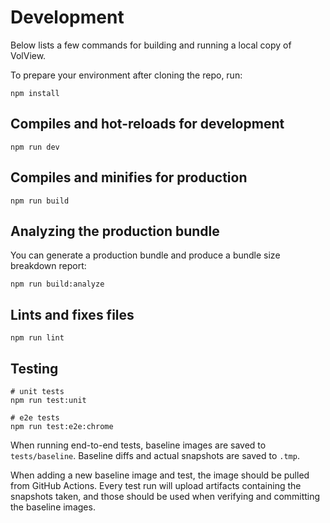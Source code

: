 # Development

Below lists a few commands for building and running a local copy of VolView.

To prepare your environment after cloning the repo, run:

```
npm install
```

## Compiles and hot-reloads for development
```
npm run dev
```

## Compiles and minifies for production
```
npm run build
```

## Analyzing the production bundle

You can generate a production bundle and produce a bundle size breakdown report:

```
npm run build:analyze
```

## Lints and fixes files
```
npm run lint
```

## Testing

```
# unit tests
npm run test:unit

# e2e tests
npm run test:e2e:chrome
```

When running end-to-end tests, baseline images are saved to `tests/baseline`. Baseline diffs and actual snapshots are saved to `.tmp`.

When adding a new baseline image and test, the image should be pulled from GitHub Actions. Every test run will upload artifacts containing the snapshots taken, and those should be used when verifying and committing the baseline images.